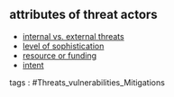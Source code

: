 
## **attributes of threat actors**

- [internal vs. external threats](../../Chapter%202%20Cybersecurity%20Threat%20Landscape/concepts/internal%20vs.%20external%20threats.md)
- [level of sophistication](../../Chapter%202%20Cybersecurity%20Threat%20Landscape/concepts/level%20of%20sophistication.md)
- [resource or funding](../../Chapter%202%20Cybersecurity%20Threat%20Landscape/concepts/resource%20or%20funding.md)
- [intent](../../Chapter%202%20Cybersecurity%20Threat%20Landscape/concepts/intent.md)


tags : #Threats_vulnerabilities_Mitigations